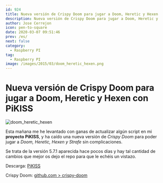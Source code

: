 ```yaml
---
id: 924
title: Nueva versión de Crispy Doom para jugar a Doom, Heretic y Hexen con PiKISS
description: Nueva versión de Crispy Doom para jugar a Doom, Heretic y Hexen con PiKISS
author: Jose Cerrejon
icon: pen-to-square
date: 2020-03-07 09:51:46
prev: /es/
next: false
category:
  - Raspberry PI
tag:
  - Raspberry PI
image: /images/2015/03/doom_heretic_hexen.png
---
```


# Nueva versión de Crispy Doom para jugar a Doom, Heretic y Hexen con PiKISS

![doom_heretic_hexen](/images/2015/03/doom_heretic_hexen.png)

Esta mañana me he levantado con ganas de actualizar algún script en mi **proyecto PiKISS**, y ha caído una nueva versión de *Crispy Doom* para poder jugar a *Doom, Heretic, Hexen y Strafe* sin complicaciones.

Se trata de la versión 5.7.1 aparecida hace pocos días y hay tal cantidad de cambios que mejor os dejo el repo para que le echéis un vistazo.

Descarga: [PiKISS](https://github.com/jmcerrejon/PiKISS)

Crispy Doom: [github.com > crispy-doom](https://github.com/fabiangreffrath/crispy-doom)